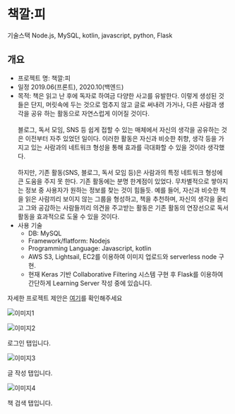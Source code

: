 # 책깔:피
기술스택 Node.js, MySQL, kotlin, javascript, python, Flask

## 개요
- 프로젝트 명: 책깔:피
- 일정 2019.06(프론트), 2020.10(백엔드)
- 목적: 책은 읽고 난 후에 독자로 하여금 다양한 사고를 유발한다. 이렇게 생성된 것들은 단지, 머릿속에 두는 것으로 멈추지 않고 글로 써내려 가거나, 다른 사람과 생각을 공유 하는 활동으로 자연스럽게 이어질 것이다. <br><br>블로그, 독서 모임, SNS 등 쉽게 접할 수 있는 매체에서 자신의 생각을 공유하는 것은 이전부터 자주 있었던 일이다. 이러한 활동은 자신과 비슷한 취향, 생각 등을 가지고 있는 사람과의 네트워크 형성을 통해 효과를 극대화할 수 있을 것이라 생각했다. <br><br>하지만, 기존 활동(SNS, 블로그, 독서 모임 등)은 사람과의 특정 네트워크 형성에 큰 도움을 주지 못 한다. 기존 활동에는 분명 한계점이 있었다. 무차별적으로 쌓아지는 정보 중 사용자가 원하는 정보를 찾는 것이 힘들듯. 예를 들어, 자신과 비슷한 책을 읽은 사람끼리 보이지 않는 그룹을 형성하고, 책을 추천하며, 자신의 생각을 올리고 그와 공감하는 사람들끼리 의견을 주고받는 활동은 기존 활동의 연장선으로 독서 활동을 효과적으로 도울 수 있을 것이다.
- 사용 기술
    - DB: MySQL
    - Framework/flatform: Nodejs
    - Programming Language: Javascript, kotlin
    - AWS S3, Lightsail, EC2를 이용하여 이미지 업로드와 serverless node 구현.
    - 현재 Keras 기반 Collaborative Filtering 시스템 구현 후 Flask를 이용하여 간단하게 Learning Server 작성 중에 있습니다.

자세한 프로젝트 제안은 [여기](https://github.com/lkic1625/bookmark-back/tree/master/project/proposal.pdf)를 확인해주세요

![이미지1](projects/graphic_image.png)

![이미지2](projects/bookmark0.PNG)

로그인 탭입니다.

![이미지3](projects/bookmark.PNG)

글 작성 탭입니다.

![이미지4](projects/bookmark1.PNG)

책 검색 탭입니다.